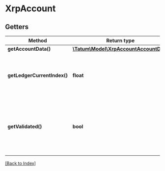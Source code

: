 # XrpAccount

## Getters

Method | Return type | Description | Notes
------------ | ------------- | ------------- | -------------
**getAccountData()** | [**\Tatum\Model\XrpAccountAccountData**](XrpAccountAccountData.md) |  | [optional]
**getLedgerCurrentIndex()** | **float** | The Ledger Index of the current open ledger these stats describe. | [optional]
**getValidated()** | **bool** | True if this data is from a validated ledger version; if omitted or set to false, this data is not final. | [optional]

[[Back to Index]](../index.md)
